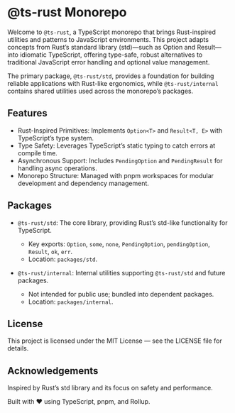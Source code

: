 # @ts-rust Monorepo

Welcome to `@ts-rust`, a TypeScript monorepo that brings Rust-inspired utilities
and patterns to JavaScript environments. This project adapts concepts from Rust’s
standard library (std)—such as Option and Result—into idiomatic TypeScript, offering
type-safe, robust alternatives to traditional JavaScript error handling and optional
value management.

The primary package, `@ts-rust/std`, provides a foundation for building reliable
applications with Rust-like ergonomics, while `@ts-rust/internal` contains shared
utilities used across the monorepo’s packages.

## Features

- Rust-Inspired Primitives: Implements `Option<T>` and `Result<T, E>` with TypeScript’s type system.
- Type Safety: Leverages TypeScript’s static typing to catch errors at compile time.
- Asynchronous Support: Includes `PendingOption` and `PendingResult` for handling async operations.
- Monorepo Structure: Managed with pnpm workspaces for modular development and dependency management.

## Packages

- `@ts-rust/std`: The core library, providing Rust’s std-like functionality for TypeScript.

  - Key exports: `Option`, `some`, `none`, `PendingOption`, `pendingOption`, `Result`, `ok`, `err`.
  - Location: `packages/std`.

- `@ts-rust/internal`: Internal utilities supporting `@ts-rust/std` and future packages.

  - Not intended for public use; bundled into dependent packages.
  - Location: `packages/internal`.

## License

This project is licensed under the MIT License — see the LICENSE file for details.

## Acknowledgements

Inspired by Rust’s std library and its focus on safety and performance.

Built with ❤️ using TypeScript, pnpm, and Rollup.
